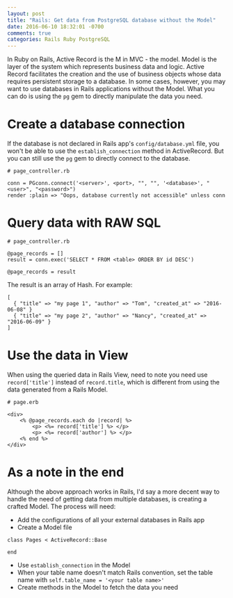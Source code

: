 ```yaml
---
layout: post
title: "Rails: Get data from PostgreSQL database without the Model"
date: 2016-06-10 18:32:01 -0700
comments: true
categories: Rails Ruby PostgreSQL
---
```


In Ruby on Rails, Active Record is the M in MVC - the model. Model is the layer of the system which represents business data and logic. Active Record facilitates the creation and the use of business objects whose data requires persistent storage to a database. In some cases, however, you may want to use databases in Rails applications without the Model. What you can do is using the ```pg``` gem to directly manipulate the data you need.

# Create a database connection

If the database is not declared in Rails app's ```config/database.yml``` file, you won't be able to use the ```establish_connection``` method in ActiveRecord. But you can still use the ```pg``` gem to directly connect to the database.

<!--more--> 

```
# page_controller.rb

conn = PGconn.connect('<server>', <port>, "", "", '<database>', "<user>", "<password>")
render :plain => "Oops, database currently not accessible" unless conn

```

# Query data with RAW SQL

```
# page_controller.rb

@page_records = []
result = conn.exec('SELECT * FROM <table> ORDER BY id DESC')

@page_records = result

```

The result is an array of Hash. For example:

```
[
  { "title" => "my page 1", "author" => "Tom", "created_at" => "2016-06-08" }
  { "title" => "my page 2", "author" => "Nancy", "created_at" => "2016-06-09" }
]
```

# Use the data in View

When using the queried data in Rails View, need to note you need use ```record['title']``` instead of ```record.title```, which is different from using the data generated from a Rails Model.

```
# page.erb

<div>
    <% @page_records.each do |record| %>
        <p> <%= record['title'] %> </p>
        <p> <%= record['author'] %> </p>
    <% end %>
</div>
```

# As a note in the end

Although the above approach works in Rails, I'd say a more decent way to handle the need of getting data from multiple databases, is creating a crafted Model. The process will need:

- Add the configurations of all your external databases in Rails app
- Create a Model file

```
class Pages < ActiveRecord::Base

end
```
- Use ```establish_connection``` in the Model
- When your table name doesn't match Rails convention, set the table name with ```self.table_name = '<your table name>'```
- Create methods in the Model to fetch the data you need

